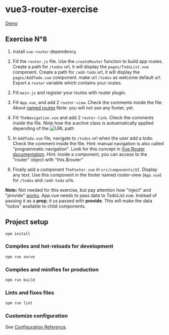 # vue3-router-exercise

[Demo](https://zealous-pasteur-635dbb.netlify.app/todos)

## Exercise N°8

1. install `vue-router` dependency.

1. Fill the `router.js` file.
   Use the `createRouter` function to build app routes.
   Create a path for `/todos` url, it will display the `pages/TodoList.vue` component.
   Create a path for `/add-todo` url, it will display the `pages/AddTodo.vue` component.
   make url `/todos` as welcome default url.
   Export a `router` variable which contains your routes.

2) Fill `main.js` and register your routes with router plugin.

3) Fill `App.vue`, and add 2 `router-view`.
   Check the comments inside the file.
   About [named routes](https://next.router.vuejs.org/guide/essentials/named-routes.html#named-routes)
   Note: you will not see any footer, yet.

4) Fill `TheNavigation.vue` and add 2 `router-link`.
   Check the comments inside the file.
   Note how the a:active class is autoamatically applied depending of the ![URL path](https://oscarm.tinytake.com/media/f43a86?filename=1613111800747_TinyTake12-02-2021-07-36-34_637487086046750462.png&sub_type=thumbnail_preview&type=attachment&width=1199&height=506)

5) In `AddTodo.vue` file, navigate to `/todos` url when the user add a todo.
   Check the comment inside the file.
   Hint: manual navigation is also called "programmatic navigation". Look for this concept in [Vue Router documentation](https://next.router.vuejs.org/).
   Hint: inside a component, you can access to the "router" object with "this.$router"

6) Finally add a component `TheFooter.vue` in `src/components/UI`. Display any text.
   Use this component in the footer named router-view (`App.vue`) for `/todos` and `/add-todo` urls.
   
   
**Note:** Not needed for this exercise, but pay attention how "inject" and "provide" [works](https://v3.vuejs.org/guide/composition-api-provide-inject.html). 
App.vue needs to pass data to TodoList.vue. Instead of passing it as a __prop__; it us passed with __provide__. This will make the data "todos" available to child components.

## Project setup

```
npm install
```

### Compiles and hot-reloads for development

```
npm run serve
```

### Compiles and minifies for production

```
npm run build
```

### Lints and fixes files

```
npm run lint
```

### Customize configuration

See [Configuration Reference](https://cli.vuejs.org/config/).
